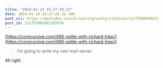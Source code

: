 ```yaml
---
title: "2024-01-14 15:27:29.22"
date: 2024-01-14 15:27:29.22 +00
post_uri: https://mastodon.social/users/gravely/statuses/111755005082105576
post_id: 111755005082105576
---
```

[https://corecursive.com/066-sqlite-with-richard-hipp/](https://corecursive.com/066-sqlite-with-richard-hipp/)

> I’m going to write my own mail server.

All right.



